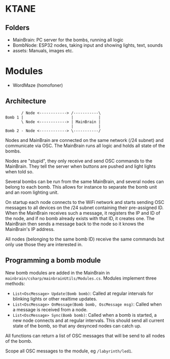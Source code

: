 # KTANE

## Folders
- MainBrain: PC server for the bombs, running all logic
- BombNode: ESP32 nodes, taking input and showing lights, text, sounds
- assets: Manuals, images etc.


# Modules
- WordMaze (homofoner)

## Architecture

```
       / Node <------------> /-----------\
Bomb 1 |                     |           |
       \ Node <------------> | MainBrain |
                             |           |
Bomb 2 - Node <------------> \-----------/
````


Nodes and MainBrain are connected on the same network (/24 subnet) and communicate via OSC. The MainBrain runs all logic and holds all state of the bombs.

Nodes are "stupid", they only receive and send OSC commands to the MainBrain. They tell the server when buttons are pushed and light lights when told so. 

Several bombs can be run from the same MainBrain, and several nodes can belong to each bomb. This allows for instance to separate the bomb unit and an room lighting unit.

On startup each node connects to the WiFi network and starts sending OSC messages to all devices on the /24 subnet containing their pre-assigned ID. When the MainBrain receives such a message, it registers the IP and ID of the node, and if no bomb already exists with that ID, it creates one. The MainBrain then sends a message back to the node so it knows the MainBrain's IP address.

All nodes (belonging to the same bomb ID) receive the same commands but only use those they are interested in. 


## Programming a bomb module
New bomb modules are added in the MainBrain in `mainbrain/csharp/mainbrainUtils/Modules.cs`. Modules implement three methods:
- `List<OscMessage> Update(Bomb bomb)`: Called at regular intervals for blinking lights or other realtime updates.
- `List<OscMessage> OnMessage(Bomb bomb, OscMessage msg)`: Called when a message is received from a node.
- `List<OscMessage> Sync(Bomb bomb)`: Called when a bomb is started, a new node connects and at regular intervals. This should send all current state of the bomb, so that any desynced nodes can catch up.

All functions can return a list of OSC messages that will be send to all nodes of the bomb.

Scope all OSC messages to the module, eg `/labyrinth/led1`.
